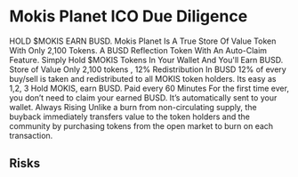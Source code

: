 # Mokis Planet ICO Due Diligence
HOLD $MOKIS EARN BUSD. Mokis Planet Is A True Store Of Value Token With Only 2,100 Tokens. A BUSD Reflection Token With An Auto-Claim Feature. Simply Hold $MOKIS Tokens In Your Wallet And You'll Earn BUSD. Store of Value Only 2,100 tokens , 12% Redistribution In BUSD 12% of every buy/sell is taken and redistributed to all MOKIS token holders. Its easy as 1,2, 3 Hold MOKIS, earn BUSD. Paid every 60 Minutes For the first time ever, you don’t need to claim your earned BUSD. It’s automatically sent to your wallet. Always Rising Unlike a burn from non-circulating supply, the buyback immediately transfers value to the token holders and the community by purchasing tokens from the open market to burn on each transaction.
## Risks
